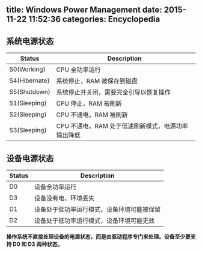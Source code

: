 title: Windows Power Management
date: 2015-11-22 11:52:36
categories: Encyclopedia
---

## 系统电源状态

| Status        | Description                                        |
|---------------|----------------------------------------------------|
| S0(Working)   | CPU 全功率运行                                     |
| S4(Hibernate) | 系统停止，RAM 被保存到磁盘                         |
| S5(Shutdown)  | 系统停止并关闭，需要完全引导以恢复操作             |
| S1(Sleeping)  | CPU 停止，RAM 被刷新                               |
| S2(Sleeping)  | CPU 不通电，RAM 被刷新                             |
| S3(Sleeping)  | CPU 不通电，RAM 处于低速刷新模式，电源功率输出降低 |

## 设备电源状态

| Status | Description                                |
|--------|--------------------------------------------|
| D0     | 设备全功率运行                             |
| D3     | 设备没有电，环境丢失                       |
| D1     | 设备处于低功率运行模式，设备环境可能被保留 |
| D2     | 设备处于低功率运行模式，设备环境可能无效   |

**操作系统不直接处理设备的电源状态，而是由驱动程序专门来处理。设备至少要支持 D0 和 D3 两种状态。**

